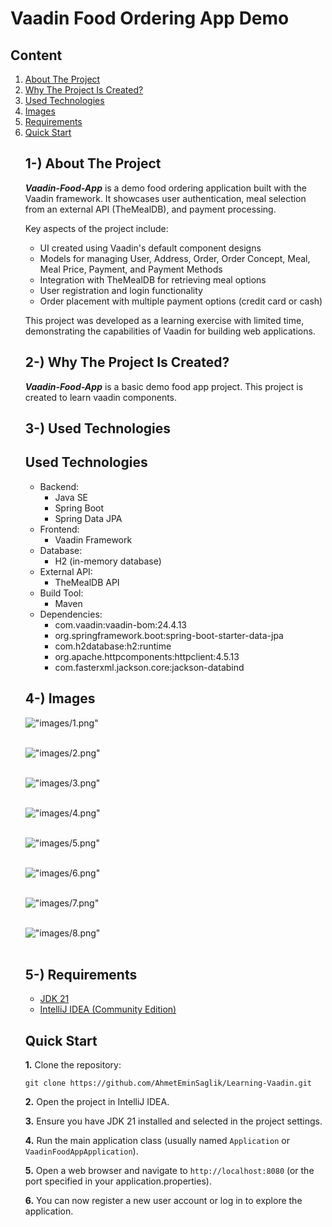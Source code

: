 # Vaadin Food Ordering App Demo

## Content

<ol>
        <a href="#about-project"><li>About The Project</li></a>
        <a href="#why-project-created"><li>Why The Project Is Created?</li></a>
        <a href="#used-technologies"><li>Used Technologies</li></a>
        <a href="#image"><li>Images </li></a>
        </li>
        <a href="#requirements"><li>Requirements</li></a>
         <a href="#quick-start"><li>Quick Start</li></a>
         <ol>
</ol>

## <span id="about-project">1-) About The Project</span>


***Vaadin-Food-App*** is a demo food ordering application built with the Vaadin framework. It showcases user authentication, meal selection from an external API (TheMealDB), and payment processing.

Key aspects of the project include:
- UI created using Vaadin's default component designs
- Models for managing User, Address, Order, Order Concept, Meal, Meal Price, Payment, and Payment Methods
- Integration with TheMealDB for retrieving meal options
- User registration and login functionality
- Order placement with multiple payment options (credit card or cash)

This project was developed as a learning exercise with limited time, demonstrating the capabilities of Vaadin for building web applications.


## <span id="why-project-created">2-) Why The Project Is Created?</span >

***Vaadin-Food-App*** is a basic demo food app project. This project is created to learn vaadin components.

## <span id="used-technologies">3-) Used Technologies</span>

## <span id="used-technologies">Used Technologies</span>

* Backend:
  * Java SE
  * Spring Boot
  * Spring Data JPA
* Frontend:
  * Vaadin Framework
* Database:
  * H2 (in-memory database)
* External API:
  * TheMealDB API
* Build Tool:
  * Maven 
* Dependencies:
  * com.vaadin:vaadin-bom:24.4.13
  * org.springframework.boot:spring-boot-starter-data-jpa
  * com.h2database:h2:runtime
  * org.apache.httpcomponents:httpclient:4.5.13
  * com.fasterxml.jackson.core:jackson-databind

## <span id="image">4-) Images </span>


!["images/1.png"](images/1.png) <br><br>

!["images/2.png"](images/2.png) <br><br>

!["images/3.png"](images/3.png)<br><br>

!["images/4.png"](images/4.png)<br> <br>

!["images/5.png"](images/5.png)<br> <br>

!["images/6.png"](images/6.png) <br><br>

!["images/7.png"](images/7.png) <br><br>

!["images/8.png"](images/8.png) <br><br>


## <span id="requirements">5-) Requirements</span>

* <a href="https://www.oracle.com/tr/java/technologies/javase/jdk21-archive-downloads.html">JDK 21</a>
* <a href="https://www.jetbrains.com/idea/download/?section=windows"> IntelliJ IDEA (Community Edition) </a>

## <span id="quick-start">Quick Start</span>

**1.** Clone the repository:
```
git clone https://github.com/AhmetEminSaglik/Learning-Vaadin.git
```
**2.** Open the project in IntelliJ IDEA.

**3.** Ensure you have JDK 21 installed and selected in the project settings.

**4.** Run the main application class (usually named `Application` or `VaadinFoodAppApplication`).

**5.** Open a web browser and navigate to `http://localhost:8080` (or the port specified in your application.properties).

**6.** You can now register a new user account or log in to explore the application.
